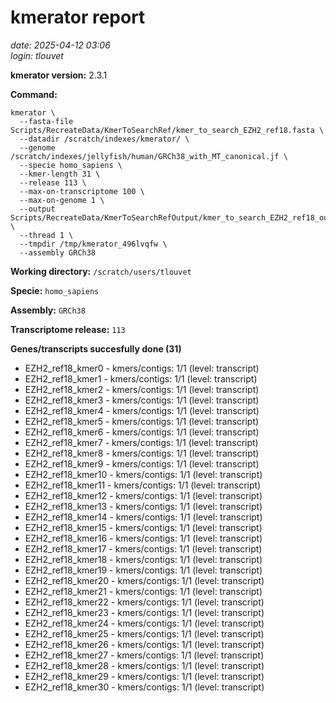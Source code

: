 # kmerator report
*date: 2025-04-12 03:06*  
*login: tlouvet*

**kmerator version:** 2.3.1

**Command:**

```
kmerator \
  --fasta-file Scripts/RecreateData/KmerToSearchRef/kmer_to_search_EZH2_ref18.fasta \
  --datadir /scratch/indexes/kmerator/ \
  --genome /scratch/indexes/jellyfish/human/GRCh38_with_MT_canonical.jf \
  --specie homo_sapiens \
  --kmer-length 31 \
  --release 113 \
  --max-on-transcriptome 100 \
  --max-on-genome 1 \
  --output Scripts/RecreateData/KmerToSearchRefOutput/kmer_to_search_EZH2_ref18_output \
  --thread 1 \
  --tmpdir /tmp/kmerator_496lvqfw \
  --assembly GRCh38
```

**Working directory:** `/scratch/users/tlouvet`

**Specie:** `homo_sapiens`

**Assembly:** `GRCh38`

**Transcriptome release:** `113`

**Genes/transcripts succesfully done (31)**

- EZH2_ref18_kmer0 - kmers/contigs: 1/1 (level: transcript)
- EZH2_ref18_kmer1 - kmers/contigs: 1/1 (level: transcript)
- EZH2_ref18_kmer2 - kmers/contigs: 1/1 (level: transcript)
- EZH2_ref18_kmer3 - kmers/contigs: 1/1 (level: transcript)
- EZH2_ref18_kmer4 - kmers/contigs: 1/1 (level: transcript)
- EZH2_ref18_kmer5 - kmers/contigs: 1/1 (level: transcript)
- EZH2_ref18_kmer6 - kmers/contigs: 1/1 (level: transcript)
- EZH2_ref18_kmer7 - kmers/contigs: 1/1 (level: transcript)
- EZH2_ref18_kmer8 - kmers/contigs: 1/1 (level: transcript)
- EZH2_ref18_kmer9 - kmers/contigs: 1/1 (level: transcript)
- EZH2_ref18_kmer10 - kmers/contigs: 1/1 (level: transcript)
- EZH2_ref18_kmer11 - kmers/contigs: 1/1 (level: transcript)
- EZH2_ref18_kmer12 - kmers/contigs: 1/1 (level: transcript)
- EZH2_ref18_kmer13 - kmers/contigs: 1/1 (level: transcript)
- EZH2_ref18_kmer14 - kmers/contigs: 1/1 (level: transcript)
- EZH2_ref18_kmer15 - kmers/contigs: 1/1 (level: transcript)
- EZH2_ref18_kmer16 - kmers/contigs: 1/1 (level: transcript)
- EZH2_ref18_kmer17 - kmers/contigs: 1/1 (level: transcript)
- EZH2_ref18_kmer18 - kmers/contigs: 1/1 (level: transcript)
- EZH2_ref18_kmer19 - kmers/contigs: 1/1 (level: transcript)
- EZH2_ref18_kmer20 - kmers/contigs: 1/1 (level: transcript)
- EZH2_ref18_kmer21 - kmers/contigs: 1/1 (level: transcript)
- EZH2_ref18_kmer22 - kmers/contigs: 1/1 (level: transcript)
- EZH2_ref18_kmer23 - kmers/contigs: 1/1 (level: transcript)
- EZH2_ref18_kmer24 - kmers/contigs: 1/1 (level: transcript)
- EZH2_ref18_kmer25 - kmers/contigs: 1/1 (level: transcript)
- EZH2_ref18_kmer26 - kmers/contigs: 1/1 (level: transcript)
- EZH2_ref18_kmer27 - kmers/contigs: 1/1 (level: transcript)
- EZH2_ref18_kmer28 - kmers/contigs: 1/1 (level: transcript)
- EZH2_ref18_kmer29 - kmers/contigs: 1/1 (level: transcript)
- EZH2_ref18_kmer30 - kmers/contigs: 1/1 (level: transcript)
